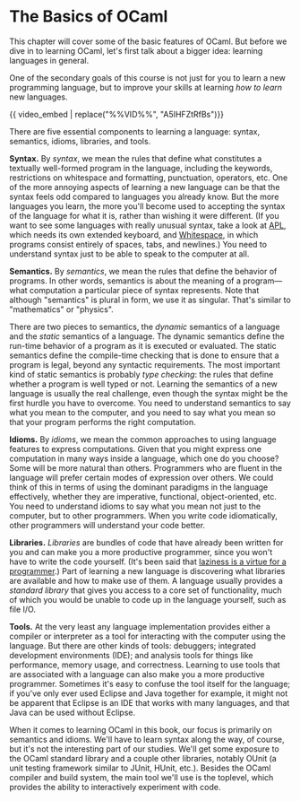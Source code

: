 # The Basics of OCaml

This chapter will cover some of the basic features of OCaml. But before we dive
in to learning OCaml, let's first talk about a bigger idea: learning languages
in general.

One of the secondary goals of this course is not just for you to learn a new
programming language, but to improve your skills at learning *how to learn* new
languages.

{{ video_embed | replace("%%VID%%", "A5IHFZtRfBs")}}

There are five essential components to learning a language: syntax, semantics,
idioms, libraries, and tools.

**Syntax.** By *syntax*, we mean the rules that define what constitutes a
textually well-formed program in the language, including the keywords,
restrictions on whitespace and formatting, punctuation, operators, etc. One of
the more annoying aspects of learning a new language can be that the syntax
feels odd compared to languages you already know. But the more languages you
learn, the more you'll become used to accepting the syntax of the language for
what it is, rather than wishing it were different. (If you want to see some
languages with really unusual syntax, take a look at [APL][tryapl], which needs
its own extended keyboard, and [Whitespace][whitespace], in which programs
consist entirely of spaces, tabs, and newlines.) You need to understand syntax
just to be able to speak to the computer at all.

**Semantics.** By *semantics*, we mean the rules that define the behavior of
programs. In other words, semantics is about the meaning of a program&mdash;what
computation a particular piece of syntax represents. Note that although
"semantics" is plural in form, we use it as singular. That's similar to
"mathematics" or "physics".

There are two pieces to semantics, the *dynamic* semantics of a language and the
*static* semantics of a language. The dynamic semantics define the run-time
behavior of a program as it is executed or evaluated. The static semantics
define the compile-time checking that is done to ensure that a program is legal,
beyond any syntactic requirements. The most important kind of static semantics
is probably *type checking*: the rules that define whether a program is well
typed or not. Learning the semantics of a new language is usually the real
challenge, even though the syntax might be the first hurdle you have to
overcome. You need to understand semantics to say what you mean to the computer,
and you need to say what you mean so that your program performs the right
computation.

**Idioms.** By *idioms*, we mean the common approaches to using language
features to express computations. Given that you might express one computation
in many ways inside a language, which one do you choose? Some will be more
natural than others. Programmers who are fluent in the language will prefer
certain modes of expression over others. We could think of this in terms of
using the dominant paradigms in the language effectively, whether they are
imperative, functional, object-oriented, etc. You need to understand idioms to
say what you mean not just to the computer, but to other programmers. When you
write code idiomatically, other programmers will understand your code better.

**Libraries.** *Libraries* are bundles of code that have already been written
for you and can make you a more productive programmer, since you won't have to
write the code yourself. (It's been said that [laziness is a virtue for a
programmer][lazy].) Part of learning a new language is discovering what
libraries are available and how to make use of them. A language usually provides
a *standard library* that gives you access to a core set of functionality, much
of which you would be unable to code up in the language yourself, such as file
I/O.

**Tools.** At the very least any language implementation provides either a
compiler or interpreter as a tool for interacting with the computer using the
language. But there are other kinds of tools: debuggers; integrated development
environments (IDE); and analysis tools for things like performance, memory
usage, and correctness. Learning to use tools that are associated with a
language can also make you a more productive programmer. Sometimes it's easy to
confuse the tool itself for the language; if you've only ever used Eclipse and
Java together for example, it might not be apparent that Eclipse is an IDE that
works with many languages, and that Java can be used without Eclipse.

[tryapl]: http://tryapl.org/
[whitespace]: https://web.archive.org/web/20151108084710/http://compsoc.dur.ac.uk/whitespace/tutorial.html
[lazy]: http://wiki.c2.com/?LazinessImpatienceHubris

When it comes to learning OCaml in this book, our focus is primarily on
semantics and idioms. We'll have to learn syntax along the way, of course, but
it's not the interesting part of our studies. We'll get some exposure to the
OCaml standard library and a couple other libraries, notably OUnit (a unit
testing framework similar to JUnit, HUnit, etc.). Besides the OCaml compiler and
build system, the main tool we'll use is the toplevel, which provides the
ability to interactively experiment with code.
